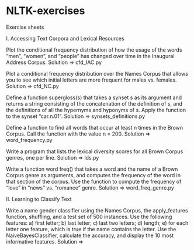 # NLTK-exercises

Exercise sheets

I. Accessing Text Corpora and Lexical Resources

Plot the conditional frequency distribution of how the usage of the words “men”, “women”,
and “people” has changed over time in the Inaugural Address Corpus.
  Solution => cfd_IAC.py
 
Plot a conditional frequency distribution over the Names Corpus that allows you to see
which initial letters are more frequent for males vs. females.
  Solution => cfd_NC.py
  
Define a function supergloss(s) that takes a synset s as its argument and returns a
string consisting of the concatenation of the definition of s, and the definitions of all the
hypernyms and hyponyms of s. Apply the function to the synset “car.n.01”.
  Solution => synsets_definitions.py
  
Define a function to find all words that occur at least n times in the Brown Corpus. Call
the function with the value n = 200.
  Solution => word_frequency.py
  
Write a program that lists the lexical diversity scores for all Brown Corpus genres, one
per line.
  Solution => lds.py
  
Write a function word freq() that takes a word and the name of a Brown Corpus genre
as arguments, and computes the frequency of the word in that section of the corpus. Use
the function to compute the frequency of “love” in “news” vs. “romance” genre.
  Solution => word_freq_genre.py
  
  
II. Learning to Classify Text

Write a name gender classifier using the Names Corpus, the apply_features function,
shuffling, and a test set of 500 instances. Use the following features:
a) first letter;
b) last letter;
c) last two letters;
d) length;
e) for each letter one feature, which is true if the name contains the letter.
Use the NaiveBayesClassifier, calculate the accuracy, and display the 10 most informative features.
  Solution =>
